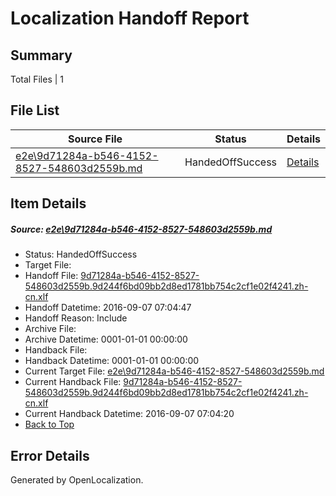 # <a name='report-top'></a> Localization Handoff Report

## Summary
 Total Files | 1

## File List
 Source File | Status | Details 
 ----------- | ------ | ------- 
 [e2e\9d71284a-b546-4152-8527-548603d2559b.md](https://github.com/OpenLocalizationTestOrg/ol-test0/blob/1c30c171fd63ce231c0c1204965281ed62abdf5f/e2e/9d71284a-b546-4152-8527-548603d2559b.md) | HandedOffSuccess | [Details](#6f47187c367caa9b0495d40be4807d936f664d498)

## Item Details
##### <a name='6f47187c367caa9b0495d40be4807d936f664d498'></a> Source: [e2e\9d71284a-b546-4152-8527-548603d2559b.md](https://github.com/OpenLocalizationTestOrg/ol-test0/blob/1c30c171fd63ce231c0c1204965281ed62abdf5f/e2e/9d71284a-b546-4152-8527-548603d2559b.md)
* Status: HandedOffSuccess
* Target File: 
* Handoff File: [9d71284a-b546-4152-8527-548603d2559b.9d244f6bd09bb2d8ed1781bb754c2cf1e02f4241.zh-cn.xlf](https://github.com/OpenLocalizationTestOrg/ol-test0-handoff/blob/277091fc1251ce0c059d797072b96fa45df54c97/ol-handoff/OpenLocalizationTestOrg/ol-test0-zhcn/ci/ht/9d71284a-b546-4152-8527-548603d2559b.9d244f6bd09bb2d8ed1781bb754c2cf1e02f4241.zh-cn.xlf)
* Handoff Datetime: 2016-09-07 07:04:47
* Handoff Reason: Include
* Archive File: 
* Archive Datetime: 0001-01-01 00:00:00
* Handback File: 
* Handback Datetime: 0001-01-01 00:00:00
* Current Target File: [e2e\9d71284a-b546-4152-8527-548603d2559b.md](https://github.com/OpenLocalizationTestOrg/ol-test0-zhcn/blob/478d4acfab72145f8bc8c910192178f632aac0e4/e2e/9d71284a-b546-4152-8527-548603d2559b.md)
* Current Handback File: [9d71284a-b546-4152-8527-548603d2559b.9d244f6bd09bb2d8ed1781bb754c2cf1e02f4241.zh-cn.xlf](https://github.com/OpenLocalizationTestOrg/ol-test0-handback/blob/e117e5024edb082de8d1c2c34ed4c02fa81f32c2/ol-handback/OpenLocalizationTestOrg/ol-test0-zhcn/ci/ht/9d71284a-b546-4152-8527-548603d2559b.9d244f6bd09bb2d8ed1781bb754c2cf1e02f4241.zh-cn.xlf)
* Current Handback Datetime: 2016-09-07 07:04:20
* [Back to Top](#report-top)


## Error Details

Generated by OpenLocalization.
